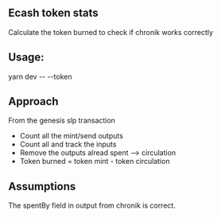 ## Ecash token stats

Calculate the token burned to check if chronik works correctly

## Usage:

yarn dev -- --token <tokenid>

## Approach

From the genesis slp transaction

- Count all the mint/send outputs
- Count all and track the inputs
- Remove the outputs alread spent --> circulation
- Token burned = token mint - token circulation

## Assumptions

The spentBy field in output from chronik is correct.
